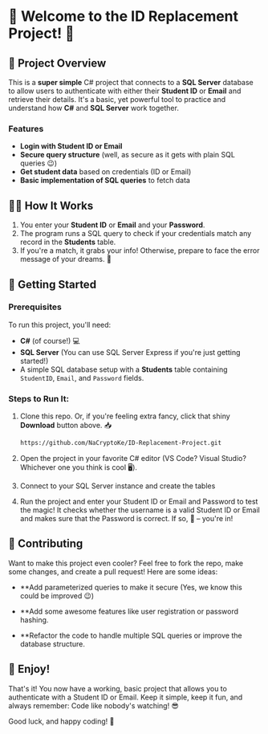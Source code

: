 # 🎉 Welcome to the ID Replacement Project! 🎉

## 🚀 Project Overview
This is a **super simple** C# project that connects to a **SQL Server** database to allow users to authenticate with either their **Student ID** or **Email** and retrieve their details. It's a basic, yet powerful tool to practice and understand how **C#** and **SQL Server** work together. 

### Features
- **Login with Student ID or Email**
- **Secure query structure** (well, as secure as it gets with plain SQL queries 😉)
- **Get student data** based on credentials (ID or Email)
- **Basic implementation of SQL queries** to fetch data

## 🧑‍💻 How It Works
1. You enter your **Student ID** or **Email** and your **Password**.
2. The program runs a SQL query to check if your credentials match any record in the **Students** table.
3. If you're a match, it grabs your info! Otherwise, prepare to face the error message of your dreams. 😬

## 🔨 Getting Started
### Prerequisites
To run this project, you'll need:
- **C#** (of course!) 💻
- **SQL Server** (You can use SQL Server Express if you're just getting started!)
- A simple SQL database setup with a **Students** table containing `StudentID`, `Email`, and `Password` fields.

### Steps to Run It:
1. Clone this repo. Or, if you're feeling extra fancy, click that shiny **Download** button above. 📥
   
   ```bash
   https://github.com/NaCryptoKe/ID-Replacement-Project.git
2. Open the project in your favorite C# editor (VS Code? Visual Studio? Whichever one you think is cool 🖥️).
3. Connect to your SQL Server instance and create the tables
4. Run the project and enter your Student ID or Email and Password to test the magic!
It checks whether the username is a valid Student ID or Email and makes sure that the Password is correct. If so, 🎉 – you're in!

## 📢 Contributing
Want to make this project even cooler? Feel free to fork the repo, make some changes, and create a pull request! Here are some ideas:

- **Add parameterized queries to make it secure (Yes, we know this could be improved 😉)

- **Add some awesome features like user registration or password hashing.

- **Refactor the code to handle multiple SQL queries or improve the database structure.

## 🎈 Enjoy!
That's it! You now have a working, basic project that allows you to authenticate with a Student ID or Email. Keep it simple, keep it fun, and always remember: Code like nobody's watching! 😎

Good luck, and happy coding! 👾